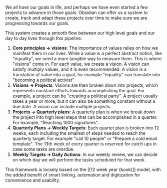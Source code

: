 We all have our goals in life, and perhaps we have even started a few projects to advance in those goals. Obsidian can offer us a system to create, track and adapt these projects over time to make sure we are progressing towards our goals.

This system creates a smooth flow between our high level goals and our day to day lives through this pipeline:
1. **Core principles -> visions**: The importance of values relies on how we manifest them in our lives. While a value is a perfect abstract notion, like "equality", we need a more tangible way to measure them. This is where "visions" come in. For each value, we create a vision. A vision can satisfy multiply values, and it is even recommended. A vision is a translation of value into a goal, for example "equality" can translate into "becoming a political activist"
2. **Visions -> Projects**: Visions are then broken down into projects, which represents constant efforts towards accomplishing the goal. For example, a project can be "creating a political party". A project usually takes a year or more, but it can also be something constant without a due date. A vision can include multiple projects.
3. **Projects -> Quarterly plans**: A quarterly plan is when we break down the project into high level steps that can be accomplished in a quarter. For example, "Reaching 1000 signatures".
4. **Quarterly Plans -> Weekly Targets**: Each quarter plan is broken into 12 weeks, each including the smallest of steps needed to reach the quarterly target. For example "call 10 people" or "Prepare a cold email template". The 13th week of every quarter is reserved for catch ups in case some tasks are overdue. 
5. **Weekly Targets -> Daily Actions**: In our weekly review, we can decide on which day we will perform the tasks scheduled for that week.

This framework is loosely based on the [[12 week year (book)]] model, with the added benefit of smart linking, automation and digitization for convenience and usability. 